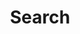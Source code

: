 ---
title: "Search" # in any language you want
layout: "search" # necessary for search
url: "search"
description: ""
summary: "search"
placeholder: "Input Keywords ↵"
---